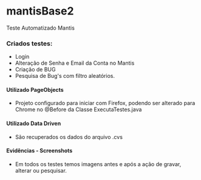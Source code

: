 # mantisBase2
Teste Automatizado Mantis

### Criados testes:
  - Login
  - Alteração de Senha e Email da Conta no Mantis
  - Criação de BUG
  - Pesquisa de Bug's com filtro aleatórios.

#### Utilizado PageObjects
  - Projeto configurado para iniciar com Firefox, podendo ser alterado para Chrome no @Before da Classe ExecutaTestes.java
#### Utilizado Data Driven
  - São recuperados os dados do arquivo .cvs
#### Evidências - Screenshots
  - Em todos os testes temos imagens antes e após a ação de gravar, alterar ou pesquisar.
